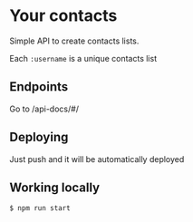 # Your contacts

Simple API to create contacts lists.

Each `:username` is a unique contacts list

## Endpoints

Go to /api-docs/#/

## Deploying

Just push and it will be automatically deployed

## Working locally

```
$ npm run start
```